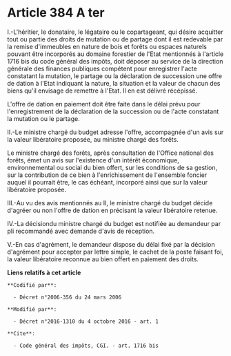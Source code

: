 # Article 384 A ter

I.-L'héritier, le donataire, le légataire ou le copartageant, qui désire acquitter tout ou partie des droits de mutation ou
de partage dont il est redevable par la remise d'immeubles en nature de bois et forêts ou espaces naturels pouvant être
incorporés au domaine forestier de l'Etat mentionnés à l'article 1716 bis du code général des impôts, doit déposer au service
de la direction générale des finances publiques compétent pour enregistrer l'acte constatant la mutation, le partage ou la
déclaration de succession une offre de dation à l'Etat indiquant la nature, la situation et la valeur de chacun des biens
qu'il envisage de remettre à l'Etat. Il en est délivré récépissé. 

L'offre de dation en paiement doit être faite dans le délai prévu pour l'enregistrement de la déclaration de la succession ou
de l'acte constatant la mutation ou le partage. 

II.-Le ministre chargé du budget adresse l'offre, accompagnée d'un avis sur la valeur libératoire proposée, au ministre
chargé des forêts. 

Le ministre chargé des forêts, après consultation de l'Office national  des forêts, émet un avis sur l'existence d'un intérêt
économique,  environnemental ou social du bien offert, sur les conditions de sa  gestion, sur la contribution de ce bien à
l'enrichissement de l'ensemble  foncier auquel il pourrait être, le cas échéant, incorporé ainsi que  sur la valeur
libératoire proposée. 

III.-Au vu  des avis mentionnés au II, le ministre chargé du budget décide d'agréer  ou non l'offre de dation en précisant la
valeur libératoire retenue.

IV.-La décisiondu ministre chargé du budget est notifiée au demandeur par pli recommandé avec demande d'avis de réception. 

V.-En cas d'agrément, le demandeur dispose du délai fixé par la décision d'agrément pour accepter par lettre simple, le
cachet de la poste faisant foi, la valeur libératoire reconnue au bien offert en paiement des droits.

**Liens relatifs à cet article**

	**Codifié par**:

	  - Décret n°2006-356 du 24 mars 2006

	**Modifié par**:

	  - Décret n°2016-1310 du 4 octobre 2016 - art. 1

	**Cite**:

	  - Code général des impôts, CGI. - art. 1716 bis
